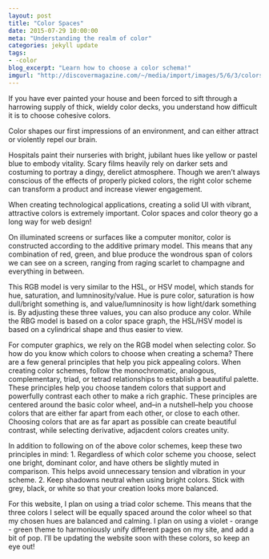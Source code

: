 ```yaml
---
layout: post
title: "Color Spaces"
date: 2015-07-29 10:00:00
meta: "Understanding the realm of color"
categories: jekyll update
tags:
- -color
blog_excerpt: "Learn how to choose a color schema!"
imgurl: "http://discovermagazine.com/~/media/import/images/5/6/3/colors.jpg"
---
```


<link href="/css/2015-07-29-color-spaces.css" type="text/css" rel="stylesheet" >

If you have ever painted your house and been forced to sift through a harrowing supply of thick, wieldy color decks, you understand how difficult it is to choose cohesive colors.

Color shapes our first impressions of an environment, and can either attract or violently repel our brain.

Hospitals paint their nurseries with bright, jubilant hues like yellow or pastel blue to embody vitality. Scary films heavily rely on darker sets and costuming to portray a dingy, derelict atmosphere. Though we aren’t always conscious of the effects of properly picked colors, the right color scheme can transform a product and increase viewer engagement.

When creating technological applications, creating a solid UI with vibrant, attractive colors is extremely important. Color spaces and color theory go a long way for web design!

On illuminated screens or surfaces like a computer monitor, color is constructed according to the additive primary model. This means that any combination of red, green, and blue produce the wondrous span of colors we can see on a screen, ranging from raging scarlet to champagne and everything in between.

This RGB model is very similar to the HSL, or HSV model, which stands for hue, saturation, and lumninosity/value. Hue is pure color, saturation is how dull/bright something is, and value/lumninosity is how light/dark something is. By adjusting these three values, you can also produce any color. While the RBG model is based on a color space graph, the HSL/HSV model is based on a cylindrical shape and thus easier to view.

For computer graphics, we rely on the RGB model when selecting color. So how do you know which colors to choose when creating a schema? There are a few general principles that help you pick appealing colors. When creating color schemes, follow the monochromatic, analogous, complementary, triad, or tetrad relationships to establish a beautiful palette. These principles help you choose tandem colors that support and powerfully contrast each other to make a rich graphic. These principles are centered around the basic color wheel, and–in a nutshell–help you choose colors that are either far apart from each other, or close to each other. Choosing colors that are as far apart as possible can create beautiful contrast, while selecting derivative, adjacdent colors creates unity.

In addition to following on of the above color schemes, keep these two principles in mind: 1. Regardless of which color scheme you choose, select one bright, dominant color, and have others be slightly muted in comparison. This helps avoid unnecessary tension and vibration in your scheme. 2. Keep shadowns neutral when using bright colors. Stick with grey, black, or white so that your creation looks more balanced.

For this website, I plan on using a triad color scheme. This means that the three colors I select will be equally spaced around the color wheel so that my chosen hues are balanced and calming. I plan on using a violet - orange - green theme to harmoniously unify different pages on my site, and add a bit of pop. I’ll be updating the website soon with these colors, so keep an eye out!